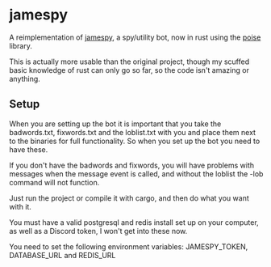 # jamespy

A reimplementation of [jamespy](https://github.com/jamesbt365/jamespy), a spy/utility bot, now in rust using the [poise](https://github.com/serenity-rs/poise) library.

This is actually more usable than the original project, though my scuffed basic knowledge of rust can only go so far, so the code isn't amazing or anything.

## Setup

When you are setting up the bot it is important that you take the badwords.txt, fixwords.txt and the loblist.txt with you and place them next to the binaries for full functionality. So when you set up the bot you need to have these.

If you don't have the badwords and fixwords, you will have problems with messages when the message event is called, and without the loblist the -lob command will not function.

Just run the project or compile it with cargo, and then do what you want with it.

You must have a valid postgresql and redis install set up on your computer, as well as a Discord token, I won't get into these now.

You need to set the following environment variables: JAMESPY_TOKEN, DATABASE_URL and REDIS_URL

